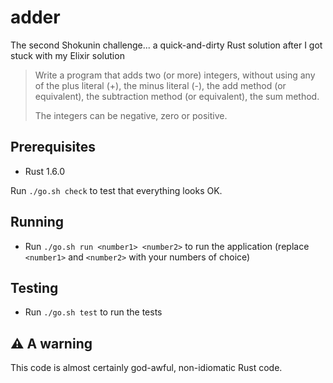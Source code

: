 # adder

The second Shokunin challenge... a quick-and-dirty Rust solution after I got stuck with my Elixir solution

> Write a program that adds two (or more) integers, without using any of the plus literal (+),
> the minus literal (-), the add method (or equivalent), the subtraction method (or equivalent),
> the sum method.
>
> The integers can be negative, zero or positive.

## Prerequisites

* Rust 1.6.0

Run `./go.sh check` to test that everything looks OK.

## Running

* Run `./go.sh run <number1> <number2>` to run the application (replace `<number1>` and `<number2>` with your numbers of choice)

## Testing

* Run `./go.sh test` to run the tests

## :warning: A warning

This code is almost certainly god-awful, non-idiomatic Rust code.
